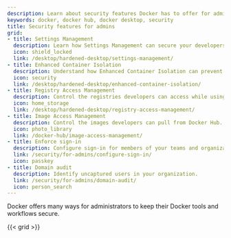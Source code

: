 ```yaml
---
description: Learn about security features Docker has to offer for admins 
keywords: docker, docker hub, docker desktop, security
title: Security features for admins
grid:
- title: Settings Management
  description: Learn how Settings Management can secure your developers' workflows.
  icon: shield_locked
  link: /desktop/hardened-desktop/settings-management/
- title: Enhanced Container Isolation
  description: Understand how Enhanced Container Isolation can prevent container attacks.
  icon: security
  link: /desktop/hardened-desktop/enhanced-container-isolation/
- title: Registry Access Management
  description: Control the registries developers can access while using Docker Desktop.
  icon: home_storage
  link: /desktop/hardened-desktop/registry-access-management/
- title: Image Access Management
  description: Control the images developers can pull from Docker Hub.
  icon: photo_library
  link: /docker-hub/image-access-management/
- title: Enforce sign-in
  description: Configure sign-in for members of your teams and organizations.
  link: /security/for-admins/configure-sign-in/
  icon: passkey
- title: Domain audit
  description: Identify uncaptured users in your organization.
  link: /security/for-admins/domain-audit/
  icon: person_search
---
```



Docker offers many ways for administrators to keep their Docker tools and workflows secure. 


{{< grid >}}